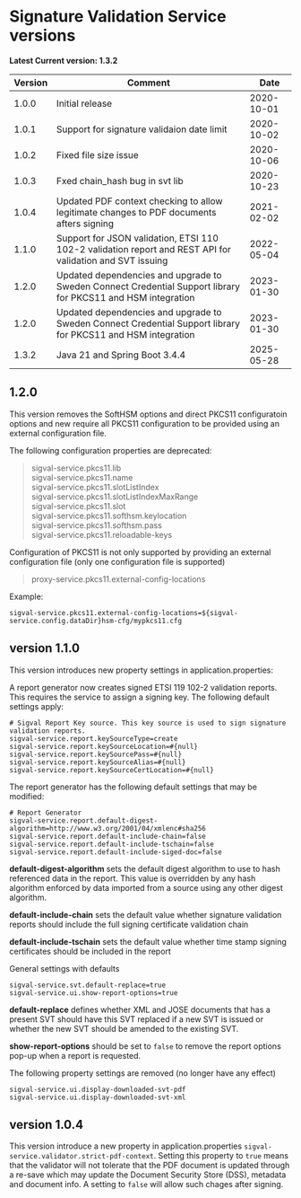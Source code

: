 # Signature Validation Service versions

**Latest Current version: 1.3.2**

Version | Comment                                                                                                      | Date
---|--------------------------------------------------------------------------------------------------------------|---
1.0.0 | Initial release                                                                                              | 2020-10-01
1.0.1  | Support for signature validaion date limit                                                                   | 2020-10-02
1.0.2  | Fixed file size issue                                                                                        | 2020-10-06
1.0.3  | Fxed chain_hash bug in svt lib                                                                               | 2020-10-23
1.0.4  | Updated PDF context checking to allow legitimate changes to PDF documents afters signing                     | 2021-02-02
1.1.0  | Support for JSON validation, ETSI 110 102-2 validation report and REST API for validation and SVT issuing    | 2022-05-04
1.2.0  | Updated dependencies and upgrade to Sweden Connect Credential Support library for PKCS11 and HSM integration | 2023-01-30
1.2.0  | Updated dependencies and upgrade to Sweden Connect Credential Support library for PKCS11 and HSM integration | 2023-01-30
1.3.2  | Java 21 and Spring Boot 3.4.4                                                                                | 2025-05-28

## 1.2.0
This version removes the SoftHSM options and direct PKCS11 configuratoin options and new require all PKCS11 configuration to
be provided using an external configuration file.

The following configuration properties are deprecated:

> sigval-service.pkcs11.lib<br>
> sigval-service.pkcs11.name<br>
> sigval-service.pkcs11.slotListIndex<br>
> sigval-service.pkcs11.slotListIndexMaxRange<br>
> sigval-service.pkcs11.slot<br>
> sigval-service.pkcs11.softhsm.keylocation<br>
> sigval-service.pkcs11.softhsm.pass<br>
> sigval-service.pkcs11.reloadable-keys<br>

Configuration of PKCS11 is not only supported by providing an external configuration file (only one configuration file is supported)

> proxy-service.pkcs11.external-config-locations

Example:

    sigval-service.pkcs11.external-config-locations=${sigval-service.config.dataDir}hsm-cfg/mypkcs11.cfg




## version 1.1.0

This version introduces new property settings in application.properties:

A report generator now creates signed ETSI 119 102-2 validation reports. This requires the service to assign a signing key.
The following default settings apply:

```
# Sigval Report Key source. This key source is used to sign signature validation reports.
sigval-service.report.keySourceType=create
sigval-service.report.keySourceLocation=#{null}
sigval-service.report.keySourcePass=#{null}
sigval-service.report.keySourceAlias=#{null}
sigval-service.report.keySourceCertLocation=#{null}
```

The report generator has the following default settings that may be modified:

```
# Report Generator
sigval-service.report.default-digest-algorithm=http://www.w3.org/2001/04/xmlenc#sha256
sigval-service.report.default-include-chain=false
sigval-service.report.default-include-tschain=false
sigval-service.report.default-include-siged-doc=false
```

**default-digest-algorithm** sets the default digest algorithm to use to hash referenced data in the report. This value
is overridden by any hash algorithm enforced by data imported from a source using any other digest algorithm.

**default-include-chain** sets the default value whether signature validation reports should include the full signing
certificate validation chain

**default-include-tschain** sets the default value whether time stamp signing certificates should be included in the report

General settings with defaults

```
sigval-service.svt.default-replace=true
sigval-service.ui.show-report-options=true
```

**default-replace** defines whether XML and JOSE documents that has a present SVT should have this SVT replaced if a new SVT is issued
or whether the new SVT should be amended to the existing SVT.

**show-report-options** should be set to `false` to remove the report options pop-up when a report is requested.

The following property settings are removed (no longer have any effect)

```
sigval-service.ui.display-downloaded-svt-pdf
sigval-service.ui.display-downloaded-svt-xml
```

## version 1.0.4
This version introduce a new property in application.properties `sigval-service.validator.strict-pdf-context`.
Setting this property to `true` means that the validator will not tolerate that the PDF document is updated through a re-save which may update the Document Security Store (DSS), metadata and document info. A setting to `false` will allow such chages after signing.
